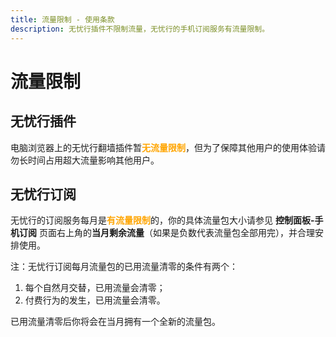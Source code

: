 ```yaml
---
title: 流量限制 - 使用条款
description: 无忧行插件不限制流量，无忧行的手机订阅服务有流量限制。
---
```


# 流量限制

## 无忧行插件

电脑浏览器上的无忧行翻墙插件暂<span style="color:orange;">**无流量限制**</span>，但为了保障其他用户的使用体验请勿长时间占用超大流量影响其他用户。

## 无忧行订阅

无忧行的订阅服务每月是<span style="color:orange;">**有流量限制**</span>的，你的具体流量包大小请参见 **控制面板-手机订阅** 页面右上角的**当月剩余流量**（如果是负数代表流量包全部用完），并合理安排使用。

注：无忧行订阅每月流量包的已用流量清零的条件有两个：

1. 每个自然月交替，已用流量会清零；
2. 付费行为的发生，已用流量会清零。

已用流量清零后你将会在当月拥有一个全新的流量包。

